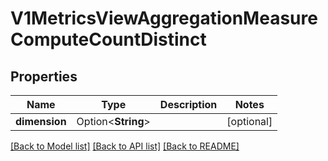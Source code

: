 # V1MetricsViewAggregationMeasureComputeCountDistinct

## Properties

Name | Type | Description | Notes
------------ | ------------- | ------------- | -------------
**dimension** | Option<**String**> |  | [optional]

[[Back to Model list]](../README.md#documentation-for-models) [[Back to API list]](../README.md#documentation-for-api-endpoints) [[Back to README]](../README.md)


